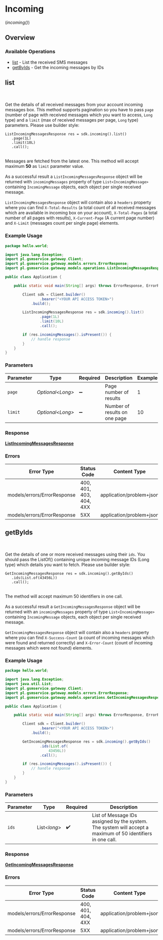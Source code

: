 # Incoming
(*incoming()*)

## Overview

### Available Operations

* [list](#list) - List the received SMS messages
* [getByIds](#getbyids) - Get the incoming messages by IDs

## list

<br><br>Get the details of all received messages from your account incoming messages box. This method supports pagination so you have to pass `page` (number of page with received messages which you want to access, `Long` type) and a `limit` (max of received messages per page, `Long` type) parameters. Please use builder style:<br>
```
ListIncomingMessagesResponse res = sdk.incoming().list()
   .page(1L)
   .limit(10L)
   .call();
```
<br>Messages are fetched from the latest one. This method will accept maximum <strong>50</strong> as `limit` parameter value.<br><br>As a successful result a `ListIncomingMessagesResponse` object will be returned with `incomingMessages` property of type `List<IncomingMessage>` containing `IncomingMessage` objects, each object per single received message.<br><br>`ListIncomingMessagesResponse` object will contain also a `headers` property where you can find `X-Total-Results` (a total count of all received messages which are available in incoming box on your account), `X-Total-Pages` (a total number of all pages with results), `X-Current-Page` (A current page number) and `X-Limit` (messages count per single page) elements.

### Example Usage

<!-- UsageSnippet language="java" operationID="listIncomingMessages" method="get" path="/incoming" -->
```java
package hello.world;

import java.lang.Exception;
import pl.gsmservice.gateway.Client;
import pl.gsmservice.gateway.models.errors.ErrorResponse;
import pl.gsmservice.gateway.models.operations.ListIncomingMessagesResponse;

public class Application {

    public static void main(String[] args) throws ErrorResponse, ErrorResponse, Exception {

        Client sdk = Client.builder()
                .bearer("<YOUR API ACCESS TOKEN>")
            .build();

        ListIncomingMessagesResponse res = sdk.incoming().list()
                .page(1L)
                .limit(10L)
                .call();

        if (res.incomingMessages().isPresent()) {
            // handle response
        }
    }
}
```

### Parameters

| Parameter                     | Type                          | Required                      | Description                   | Example                       |
| ----------------------------- | ----------------------------- | ----------------------------- | ----------------------------- | ----------------------------- |
| `page`                        | *Optional\<Long>*             | :heavy_minus_sign:            | Page number of results        | 1                             |
| `limit`                       | *Optional\<Long>*             | :heavy_minus_sign:            | Number of results on one page | 10                            |

### Response

**[ListIncomingMessagesResponse](../../models/operations/ListIncomingMessagesResponse.md)**

### Errors

| Error Type                  | Status Code                 | Content Type                |
| --------------------------- | --------------------------- | --------------------------- |
| models/errors/ErrorResponse | 400, 401, 403, 404, 4XX     | application/problem+json    |
| models/errors/ErrorResponse | 5XX                         | application/problem+json    |

## getByIds

<br><br>Get the details of one or more received messages using their `ids`. You should pass the ListOf() containing unique incoming message IDs (Long type) which details you want to fetch. Please use builder style:<br>
```
GetIncomingMessagesResponse res = sdk.incoming().getByIds()
   .ids(List.of(43456L))
   .call();
```
<br>The method will accept maximum 50 identifiers in one call.<br><br>As a successful result a `GetIncomingMessagesResponse` object will be returned with an `incomingMessages` property of type `List<IncomingMessage>` containing `IncomingMessage` objects, each object per single received message.<br><br>`GetIncomingMessagesResponse` object will contain also a `headers` property where you can find `X-Success-Count` (a count of incoming messages which were found and returned correctly) and `X-Error-Count` (count of incoming messages which were not found) elements.

### Example Usage

<!-- UsageSnippet language="java" operationID="getIncomingMessages" method="get" path="/incoming/{ids}" -->
```java
package hello.world;

import java.lang.Exception;
import java.util.List;
import pl.gsmservice.gateway.Client;
import pl.gsmservice.gateway.models.errors.ErrorResponse;
import pl.gsmservice.gateway.models.operations.GetIncomingMessagesResponse;

public class Application {

    public static void main(String[] args) throws ErrorResponse, ErrorResponse, Exception {

        Client sdk = Client.builder()
                .bearer("<YOUR API ACCESS TOKEN>")
            .build();

        GetIncomingMessagesResponse res = sdk.incoming().getByIds()
                .ids(List.of(
                    43456L))
                .call();

        if (res.incomingMessages().isPresent()) {
            // handle response
        }
    }
}
```

### Parameters

| Parameter                                                                                                         | Type                                                                                                              | Required                                                                                                          | Description                                                                                                       |
| ----------------------------------------------------------------------------------------------------------------- | ----------------------------------------------------------------------------------------------------------------- | ----------------------------------------------------------------------------------------------------------------- | ----------------------------------------------------------------------------------------------------------------- |
| `ids`                                                                                                             | List\<*long*>                                                                                                     | :heavy_check_mark:                                                                                                | List<Long> of Message IDs assigned by the system. The system will accept a maximum of 50 identifiers in one call. |

### Response

**[GetIncomingMessagesResponse](../../models/operations/GetIncomingMessagesResponse.md)**

### Errors

| Error Type                  | Status Code                 | Content Type                |
| --------------------------- | --------------------------- | --------------------------- |
| models/errors/ErrorResponse | 400, 401, 404, 4XX          | application/problem+json    |
| models/errors/ErrorResponse | 5XX                         | application/problem+json    |